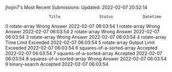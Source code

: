 jhojin7's Most Recent Submissions:
Updated: 2022-02-07 20:52:14

                       Title                 Status             Datetime
0               rotate-array           Wrong Answer  2022-02-07 06:03:54
1               rotate-array           Wrong Answer  2022-02-07 06:03:54
2               rotate-array           Wrong Answer  2022-02-07 06:03:54
3               rotate-array           Wrong Answer  2022-02-07 06:03:54
4               rotate-array    Time Limit Exceeded  2022-02-07 06:03:54
5               rotate-array  Output Limit Exceeded  2022-02-07 06:03:54
6  squares-of-a-sorted-array               Accepted  2022-02-07 06:03:54
7  squares-of-a-sorted-array               Accepted  2022-02-07 06:03:54
8  squares-of-a-sorted-array           Wrong Answer  2022-02-07 06:03:54
9              binary-search               Accepted  2022-02-07 06:03:54
